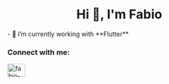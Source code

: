 <h1 align="center">Hi 👋, I'm Fabio</h1>
- 🌱 I’m currently working with **Flutter**

<h3 align="left">Connect with me:</h3>
<p align="left">
<a href="https://linkedin.com/in/fabio-artero" target="blank"><img align="center" src="https://raw.githubusercontent.com/rahuldkjain/github-profile-readme-generator/master/src/images/icons/Social/linked-in-alt.svg" alt="fabio-artero" height="30" width="40" /></a>
</p>
